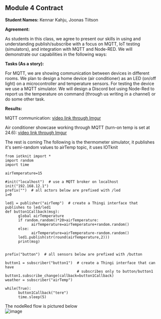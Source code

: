 ## Module 4 Contract

**Student Names:** Kennar Kahju, Joonas Tiitson

**Agreement:**

As students in this class, we agree to present our skills in using and understanding publish/subscribe with a focus on MQTT, IoT testing (simulators), and integration with MQTT and Node-RED. We will demonstrate our capabilities in the following ways:

**Tasks (As a story):**

For MQTT, we are showing communication between devices in different rooms.
We plan to design a home device (air conditioner) as an LED (on/off light) on a microcontroller and temperature sensors. For testing the device we use a MQTT simulator. 
We will design a Discord bot using Node-Red to report us the temperature on command (through us writing in a channel) or do some other task.


**Results:**

MQTT communication:
[video link through Imgur](https://imgur.com/a/vEOeaY8)


Air conditioner showcase working through MQTT (turn-on temp is set at 24.6):
[video link through Imgur](https://imgur.com/a/BOB2v9F)

The rest is coming
The following is the thermometer simulator, it publishes it's semi-random values to airTemp topic, it uses IOTknit
```
from iotknit import *
import random
import time

airTemperature=15

#init("localhost")  # use a MQTT broker on localhost
init("192.168.12.1")
prefix("")  # all actors below are prefixed with /led
i=0

led1 = publisher("airTemp")  # create a Thingi interface that publishes to led/led1
def button1Callback(msg):
      global airTemperature
      if random.random()*20>airTemperature:
            airTemperature=airTemperature+random.random()
      else:
            airTemperature=airTemperature-random.random()
      led1.publish(str(round(airTemperature,2)))
      print(msg)


prefix("button")  # all sensors below are prefixed with /button

button1 = subscriber("button1")  # create a Thingi interface that can have 
                                 # subscribes only to button/button1
button1.subscribe_change(callback=button1Callback)
weather = subscriber("airTemp")

while(True):
      button1Callback("tere")
      time.sleep(5)
```
The nodeRed flow is pictured below  
![image](https://github.com/bukyt/IoTgeneral/assets/116277045/66499c17-a2c6-4f77-9846-34e1fbc502f5)
